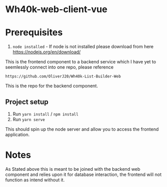 
# Wh40k-web-client-vue
# Prerequisites

1. `node installed` - If node is not installed please download from here https://nodejs.org/en/download/

This is the frontend component to a backend service which I have yet to seemlessly connect into one repo, please reference 
```
https://github.com/OliverJ20/Wh40k-List-Builder-Web
```
This is the repo for the backend component.

## Project setup

1. Run `yarn install` / `npm install`
2. Run `yarn serve`

This should spin up the node server and allow you to access the frontend application.

# Notes 

As Stated above this is meant to be joined with the backend web component and relies upon it for database interaction, 
the frontend will not function as intend without it. 

